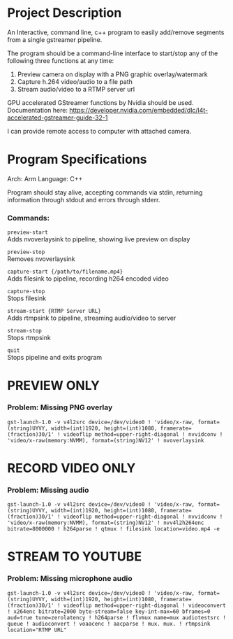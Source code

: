 # Project Description
An Interactive, command line, c++ program to easily add/remove segments from a single gstreamer pipeline.

The program should be a command-line interface to start/stop any of the following three functions at any time:

1. Preview camera on display with a PNG graphic overlay/watermark
2. Capture h.264 video/audio to a file path
3. Stream audio/video to a RTMP server url

GPU accelerated GStreamer functions by Nvidia should be used. Documentation here: https://developer.nvidia.com/embedded/dlc/l4t-accelerated-gstreamer-guide-32-1

I can provide remote access to computer with attached camera.

# Program Specifications

Arch: Arm
Language: C++

Program should stay alive, accepting commands via stdin, returning information through stdout and errors through stderr.

### Commands:
`preview-start`<br />
Adds nvoverlaysink to pipeline, showing live preview on display <br />

`preview-stop` <br />
Removes nvoverlaysink <br />

`capture-start {/path/to/filename.mp4}`<br />
Adds filesink to pipeline, recording h264 encoded video <br />

`capture-stop`<br />
Stops filesink <br />

`stream-start {RTMP Server URL}`<br />
Adds rtmpsink to pipeline, streaming audio/video to server <br />

`stream-stop`<br />
Stops rtmpsink <br />

`quit`<br />
Stops pipeline and exits program <br />



# PREVIEW ONLY
### Problem: Missing PNG overlay
```gst-launch-1.0 -v v4l2src device=/dev/video0 ! 'video/x-raw, format=(string)UYVY, width=(int)1920, height=(int)1080, framerate=(fraction)30/1' ! videoflip method=upper-right-diagonal ! nvvidconv ! 'video/x-raw(memory:NVMM), format=(string)NV12' ! nvoverlaysink```

# RECORD VIDEO ONLY
### Problem: Missing audio
```gst-launch-1.0 -v v4l2src device=/dev/video0 ! 'video/x-raw, format=(string)UYVY, width=(int)1920, height=(int)1080, framerate=(fraction)30/1' ! videoflip method=upper-right-diagonal ! nvvidconv ! 'video/x-raw(memory:NVMM), format=(string)NV12' ! nvv4l2h264enc bitrate=8000000 ! h264parse ! qtmux ! filesink location=video.mp4 -e```

# STREAM TO YOUTUBE
### Problem: Missing microphone audio
```gst-launch-1.0 -v v4l2src device=/dev/video0 ! 'video/x-raw, format=(string)UYVY, width=(int)1920, height=(int)1080, framerate=(fraction)30/1' ! videoflip method=upper-right-diagonal ! videoconvert ! x264enc bitrate=2000 byte-stream=false key-int-max=60 bframes=0 aud=true tune=zerolatency ! h264parse ! flvmux name=mux audiotestsrc ! queue ! audioconvert ! voaacenc ! aacparse ! mux. mux. ! rtmpsink location="RTMP URL"```
